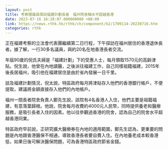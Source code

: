 ```yaml
---
layout: post
title: 考察團議員探訪福建計劃長者　福州院舍稱水平超越香港
date: 2023-07-16 16:28:07.000000000 +08:00
link: https://news.rthk.hk/rthk/ch/component/k2/1709114-20230716.htm
categories: rthk
---
```


正在福建考察的立法會代表團繼續第二日行程，下午探訪在福州居住的香港退休長者。據了解，一行30多名議員，與約20名在地香港長者交流。

年屆90歲的倪氏夫婦是「福建計劃」下的受惠人士，每月領取1570元的高齡津貼。倪生說，他曾在內地讀醫，之後派往福建工作，自己同樣祖籍福建，2015年後長居福州，吸引他在福建居住是由於省內發展一日千里。

談及福建計劃情況，倪太說，特區政府每月將津貼存入他們的香港銀行帳戶，不便提取，建議將金額直接存入他們的內地帳戶。

福州一間長者院舍負責人鄭先生說，該院有4名香港人入住，他們主要是祖籍福建，有意落葉歸根。他說，院舍每月收費約4000元人民幣，同時提供養老和醫療服務，是吸引長者入住的因素。他以往參觀過香港的院舍，認為自己的院舍水平超越香港同業。

特區政府早前說，正研究擴大醫療券在內地的適用範圍，鄭先生認為，更重要的問題是內地跟香港醫保不相通，導致香港長者要自費入住。在內地養老成本較香港低，如果日後可解決醫保問題，可為香港特區政府節省金錢。
